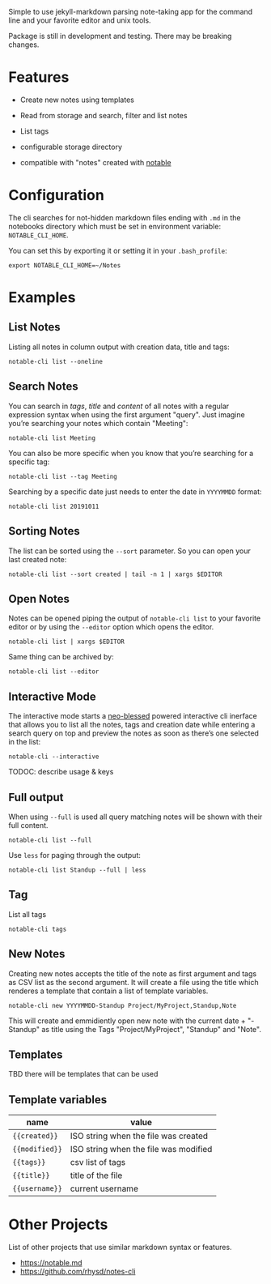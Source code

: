Simple to use jekyll-markdown parsing note-taking app for the command line and your favorite editor and unix tools.

Package is still in development and testing. There may be breaking changes.

Features
===============================================================================

- Create new notes using templates 
- Read from storage and search, filter and list notes
- List tags
- configurable storage directory

- compatible with "notes" created with [notable](https://notable.md)


Configuration
===============================================================================

The cli searches for not-hidden markdown files ending with `.md` in the notebooks directory which must be set in environment variable: `NOTABLE_CLI_HOME`.

You can set this by exporting it or setting it in your `.bash_profile`:

    export NOTABLE_CLI_HOME=~/Notes


Examples
===============================================================================

## List Notes

Listing all notes in column output with creation data, title and tags:

    notable-cli list --oneline

## Search Notes

You can search in *tags*, *title* and *content* of all notes with a regular expression syntax when using the first argument "query". Just imagine you’re searching your notes which contain "Meeting":

    notable-cli list Meeting

You can also be more specific when you know that you’re searching for a specific tag:

    notable-cli list --tag Meeting

Searching by a specific date just needs to enter the date in `YYYYMMDD` format:

    notable-cli list 20191011

## Sorting Notes

The list can be sorted using the `--sort` parameter. So you can open your last created note:

    notable-cli list --sort created | tail -n 1 | xargs $EDITOR

## Open Notes

Notes can be opened piping the output of `notable-cli list` to your favorite editor or by using the `--editor` option which opens the editor.

    notable-cli list | xargs $EDITOR

Same thing can be archived by:

    notable-cli list --editor

## Interactive Mode

The interactive mode starts a [neo-blessed](https://github.com/embark-framework/neo-blessed) powered interactive cli inerface that allows you to list all the notes, tags and creation date while entering a search query on top and preview the notes as soon as there’s one selected in the list:

    notable-cli --interactive

TODOC: describe usage & keys

## Full output

When using `--full` is used all query matching notes will be shown with their full content.

    notable-cli list --full

Use `less` for paging through the output:

    notable-cli list Standup --full | less

## Tag

List all tags

    notable-cli tags

## New Notes

Creating new notes accepts the title of the note as first argument and tags as CSV list as the second argument. It will create a file using the title which renderes a template that contain a list of template variables.

    notable-cli new YYYYMMDD-Standup Project/MyProject,Standup,Note

This will create and emmidiently open new note with the current date + "-Standup" as title using the Tags "Project/MyProject", "Standup" and "Note".

## Templates

TBD there will be templates that can be used

## Template variables

| name     | value |
| -------- | ----- |
| `{{created}}`  | ISO string when the file was created |
| `{{modified}}` | ISO string when the file was modified |
| `{{tags}}`     | csv list of tags |
| `{{title}}`    | title of the file |
| `{{username}}` | current username |


Other Projects
===============================================================================
List of other projects that use similar markdown syntax or features.

- https://notable.md
- https://github.com/rhysd/notes-cli
